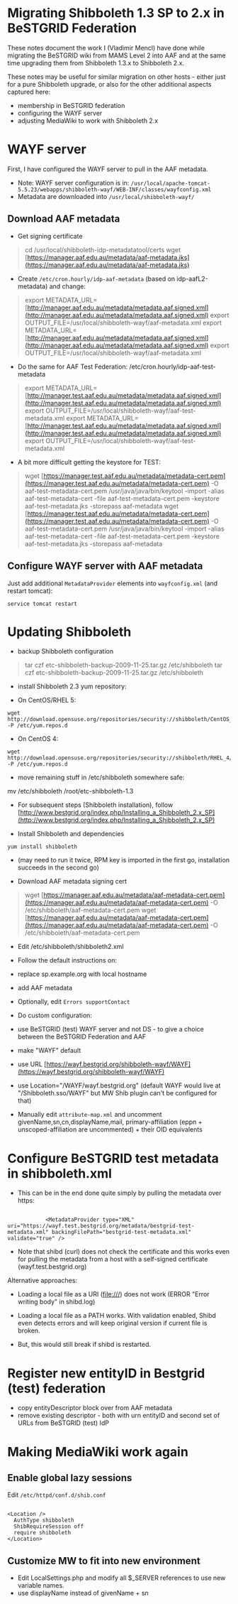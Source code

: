 # Migrating Shibboleth 1.3 SP to 2.x in BeSTGRID Federation

These notes document the work I (Vladimir Mencl) have done while migrating the BeSTGRID wiki from MAMS Level 2 into AAF and at the same time upgrading them from Shibboleth 1.3.x to Shibboleth 2.x.

These notes may be useful for similar migration on other hosts - either just for a pure Shibboleth upgrade, or also for the other additional aspects captured here:

- membership in BeSTGRID federation
- configuring the WAYF server
- adjusting MediaWiki to work with Shibboleth 2.x

# WAYF server

First, I have configured the WAYF server to pull in the AAF metadata.

- Note: WAYF server configuration is in: `/usr/local/apache-tomcat-5.5.23/webapps/shibboleth-wayf/WEB-INF/classes/wayfconfig.xml`
- Metadata are downloaded into `/usr/local/shibboleth-wayf/`

## Download AAF metadata

- Get signing certificate

>  cd /usr/local/shibboleth-idp-metadatatool/certs
>  wget [https://manager.aaf.edu.au/metadata/aaf-metadata.jks](https://manager.aaf.edu.au/metadata/aaf-metadata.jks)

- Create `/etc/cron.hourly/idp-aaf-metadata` (based on idp-aafL2-metadata) and change:


>  export METADATA_URL=[http://manager.aaf.edu.au/metadata/metadata.aaf.signed.xml](http://manager.aaf.edu.au/metadata/metadata.aaf.signed.xml)
>  export OUTPUT_FILE=/usr/local/shibboleth-wayf/aaf-metadata.xml
>  export METADATA_URL=[http://manager.aaf.edu.au/metadata/metadata.aaf.signed.xml](http://manager.aaf.edu.au/metadata/metadata.aaf.signed.xml)
>  export OUTPUT_FILE=/usr/local/shibboleth-wayf/aaf-metadata.xml


- Do the same for AAF Test Federation: /etc/cron.hourly/idp-aaf-test-metadata


>  export METADATA_URL=[http://manager.test.aaf.edu.au/metadata/metadata.aaf.signed.xml](http://manager.test.aaf.edu.au/metadata/metadata.aaf.signed.xml)
>  export OUTPUT_FILE=/usr/local/shibboleth-wayf/aaf-test-metadata.xml
>  export METADATA_URL=[http://manager.test.aaf.edu.au/metadata/metadata.aaf.signed.xml](http://manager.test.aaf.edu.au/metadata/metadata.aaf.signed.xml)
>  export OUTPUT_FILE=/usr/local/shibboleth-wayf/aaf-test-metadata.xml

- A bit more difficult getting the keystore for TEST:


>  wget [https://manager.test.aaf.edu.au/metadata/metadata-cert.pem](https://manager.test.aaf.edu.au/metadata/metadata-cert.pem) -O aaf-test-metadata-cert.pem
>  /usr/java/java/bin/keytool -import -alias aaf-test-metadata-cert -file aaf-test-metadata-cert.pem -keystore aaf-test-metadata.jks -storepass aaf-metadata
>  wget [https://manager.test.aaf.edu.au/metadata/metadata-cert.pem](https://manager.test.aaf.edu.au/metadata/metadata-cert.pem) -O aaf-test-metadata-cert.pem
>  /usr/java/java/bin/keytool -import -alias aaf-test-metadata-cert -file aaf-test-metadata-cert.pem -keystore aaf-test-metadata.jks -storepass aaf-metadata

## Configure WAYF server with AAF metadata

Just add additional `MetadataProvider` elements into `wayfconfig.xml` (and restart tomcat): 

``` 
service tomcat restart
```

# Updating Shibboleth

- backup Shibboleth configuration


>  tar czf etc-shibboleth-backup-2009-11-25.tar.gz /etc/shibboleth
>  tar czf etc-shibboleth-backup-2009-11-25.tar.gz /etc/shibboleth

- install Shibboleth 2.3 yum repository:
	
- On CentOS/RHEL 5: 

``` 
wget http://download.opensuse.org/repositories/security://shibboleth/CentOS_5/security:shibboleth.repo -P /etc/yum.repos.d
```
- On CentOS 4: 

``` 
wget http://download.opensuse.org/repositories/security://shibboleth/RHEL_4/security:shibboleth.repo -P /etc/yum.repos.d
```


- move remaining stuff in /etc/shibboleth somewhere safe:

mv /etc/shibboleth /root/etc-shibboleth-1.3

- For subsequent steps (Shibboleth installation), follow [http://www.bestgrid.org/index.php/Installing_a_Shibboleth_2.x_SP](http://www.bestgrid.org/index.php/Installing_a_Shibboleth_2.x_SP)

- Install Shibboleth and dependencies 

``` 
yum install shibboleth
```
- (may need to run it twice, RPM key is imported in the first go, installation succeeds in the second go)


- Download AAF metadata signing cert


>  wget [https://manager.aaf.edu.au/metadata/aaf-metadata-cert.pem](https://manager.aaf.edu.au/metadata/aaf-metadata-cert.pem) -O /etc/shibboleth/aaf-metadata-cert.pem
>  wget [https://manager.aaf.edu.au/metadata/aaf-metadata-cert.pem](https://manager.aaf.edu.au/metadata/aaf-metadata-cert.pem) -O /etc/shibboleth/aaf-metadata-cert.pem

- Edit /etc/shibboleth/shibboleth2.xml
	
- Follow the default instructions on:
		
- replace sp.example.org with local hostname
- add AAF metadata
- Optionally, edit `Errors supportContact`

- Do custom configuration:
	
- use BeSTGRID (test) WAYF server and not DS - to give a choice between the BeSTGRID Federation and AAF
		
- make "WAYF" default
- use URL [https://wayf.bestgrid.org/shibboleth-wayf/WAYF](https://wayf.bestgrid.org/shibboleth-wayf/WAYF)
- use Location="/WAYF/wayf.bestgrid.org" (default WAYF would live at "/Shibboleth.sso/WAYF" but MW Shib plugin can't be configured for that)

- Manually edit `attribute-map.xml` and uncomment givenName,sn,cn,displayName,mail, primary-affiliation (eppn + unscoped-affiliation are uncommented) + their OID equivalents

# Configure BeSTGRID test metadata in shibboleth.xml

- This can be in the end done quite simply by pulling the metadata over https:

``` 

            <MetadataProvider type="XML" uri="https://wayf.test.bestgrid.org/metadata/bestgrid-test-metadata.xml" backingFilePath="bestgrid-test-metadata.xml" validate="true" />

```

- Note that shibd (curl) does not check the certificate and this works even for pulling the metadata from a host with a self-signed certificate (wayf.test.bestgrid.org)

Alternative approaches:

- Loading a local file as a URI ([file:///](file:///)) does not work (ERROR "Error writing body" in shibd.log)
- Loading a local file as a PATH works.  With validation enabled, Shibd even detects errors and will keep original version if current file is broken.
	
- But, this would still break if shibd is restarted.

# Register new entityID in Bestgrid (test) federation

- copy entityDescriptor block over from AAF metadata
- remove existing descriptor - both with urn entityID and second set of URLs from BeSTGRID (test) IdP

# Making MediaWiki work again

## Enable global lazy sessions

Edit `/etc/httpd/conf.d/shib.conf`

``` 

<Location />
  AuthType shibboleth
  ShibRequireSession off
  require shibboleth
</Location>

```

## Customize MW to fit into new environment

- Edit LocalSettings.php and modify all $_SERVER references to use new variable names.
- use displayName instead of givenName + sn
